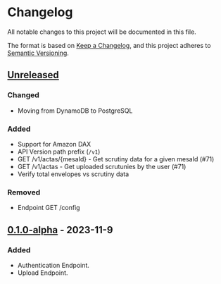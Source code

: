 # Changelog

All notable changes to this project will be documented in this file.

The format is based on [Keep a Changelog](https://keepachangelog.com/en/1.0.0/),
and this project adheres to [Semantic Versioning](https://semver.org/spec/v2.0.0.html).

## [Unreleased]

### Changed

- Moving from DynamoDB to PostgreSQL

### Added
- Support for Amazon DAX
- API Version path prefix (`/v1`)
- GET /v1/actas/{mesaId} - Get scrutiny data for a given mesaId (#71)
- GET /v1/actas - Get uploaded scrutunies by the user (#71)
- Verify total envelopes vs scrutiny data

### Removed

- Endpoint GET /config

## [0.1.0-alpha] - 2023-11-9

### Added

- Authentication Endpoint.
- Upload Endpoint.

[unreleased]: https://github.com/olivierlacan/keep-a-changelog/compare/v0.1.0-alpha...HEAD
[0.1.0-alpha]: https://github.com/olivierlacan/keep-a-changelog/releases/tag/v0.1.0-alpha
